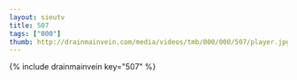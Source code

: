 ```yaml
--- 
layout: sieutv
title: 507
tags: ["000"]
thumb: http://drainmainvein.com/media/videos/tmb/000/000/507/player.jpg
---
```

{% include drainmainvein key="507" %} 
